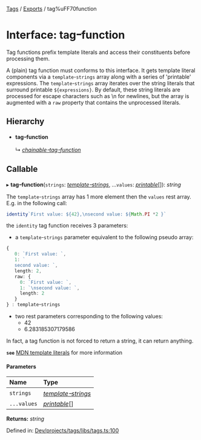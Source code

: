 [Tags](../README.md) / [Exports](../modules.md) / tag%uFF70function

# Interface: tagｰfunction

Tag functions prefix template literals and access their constituents before processing them.
>
A (plain) tag function must conforms to this interface. It gets template literal components via
a `templateｰstrings` array along with a series of 'printable' expressions. The `templateｰstrings`
array iterates over the string literals that surround printable `${expressions}`. By default, these
string literals are processed for escape characters such as \n for newlines, but the array is
augmented with a `raw` property that contains the unprocessed literals.

## Hierarchy

- **tagｰfunction**

  ↳ [*chainableｰtagｰfunction*](chainable_tag_function.md)

## Callable

▸ **tagｰfunction**(`strings`: [*templateｰstrings*](template_strings.md), ...`values`: [*printable*](printable.md)[]): *string*

The `templateｰstrings` array has 1 more element then the `values` rest array. E.g. in the following
call:
```typescript
identity`First value: ${42},\nsecond value: ${Math.PI *2 }`
```
the `identity` tag function receives 3 parameters:
- a `templateｰstrings` parameter equivalent to the following pseudo array:
```typescript
{
   0: `First value: `,
   1: `
   second value: `,
   length: 2,
   raw: {
     0: `First value: `,
     1: `\nsecond value: `,
     length: 2
   }
} : templateｰstrings
```
- two rest parameters corresponding to the following values:
   * 42
   * 6.283185307179586

In fact, a tag function is not forced to return a string, it can return anything.

**`see`** [MDN template literals](https://developer.mozilla.org/en-US/docs/Web/JavaScript/Reference/Template_literals)
for more information

#### Parameters

| Name | Type |
| :------ | :------ |
| `strings` | [*templateｰstrings*](template_strings.md) |
| `...values` | [*printable*](printable.md)[] |

**Returns:** *string*

Defined in: [Dev/projects/tags/libs/tags.ts:100](https://github.com/jr-grenoble/tags/blob/a1f675c/libs/tags.ts#L100)

